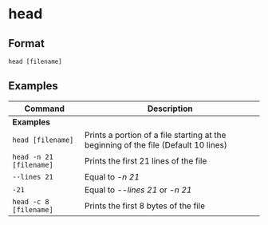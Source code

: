 # head

## Format

`head [filename]`

## Examples

| **Command**   | **Description**   |
| --------------|-------------------|
| **Examples** |
| `head [filename]` | Prints a portion of a file starting at the beginning of the file (Default 10 lines) |
| `head -n 21 [filename]` | Prints the first 21 lines of the file |
| `--lines 21` | Equal to *-n 21* |
| `-21` | Equal to *--lines 21* or *-n 21* |
| `head -c 8 [filename]` | Prints the first 8 bytes of the file |